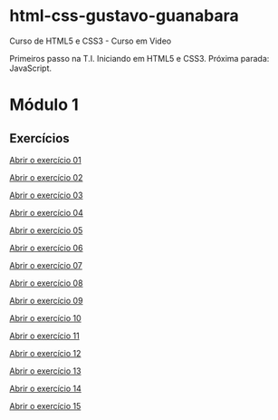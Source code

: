 # html-css-gustavo-guanabara
Curso de HTML5 e CSS3 - Curso em Video

Primeiros passo na T.I. Iniciando em HTML5 e CSS3. Próxima parada: JavaScript.

<h1>Módulo 1</h1>
<h2>Exercícios</h2>
<p><a href="https://luistomasini.github.io/html-css-gustavo-guanabara/modulo01/exercicios/ex001/index.html">Abrir o exercício 01</a></p>
<p><a href="https://luistomasini.github.io/html-css-gustavo-guanabara/modulo01/exercicios/ex002/index.html">Abrir o exercício 02</a></p>
<p><a href="https://luistomasini.github.io/html-css-gustavo-guanabara/modulo01/exercicios/ex003/index.html">Abrir o exercício 03</a></p>
<p><a href="https://luistomasini.github.io/html-css-gustavo-guanabara/modulo01/exercicios/ex004/index.html">Abrir o exercício 04</a></p>
<p><a href="https://luistomasini.github.io/html-css-gustavo-guanabara/modulo01/exercicios/ex006/index.html">Abrir o exercício 05</a></p>
<p><a href="https://luistomasini.github.io/html-css-gustavo-guanabara/modulo01/exercicios/ex007/index.html">Abrir o exercício 06</a></p>
<p><a href="https://luistomasini.github.io/html-css-gustavo-guanabara/modulo01/exercicios/ex008/index.html">Abrir o exercício 07</a></p>
<p><a href="https://luistomasini.github.io/html-css-gustavo-guanabara/modulo01/exercicios/ex008b/index.html">Abrir o exercício 08</a></p>
<p><a href="https://luistomasini.github.io/html-css-gustavo-guanabara/modulo01/exercicios/ex009/index.html">Abrir o exercício 09</a></p>
<p><a href="https://luistomasini.github.io/html-css-gustavo-guanabara/modulo01/exercicios/ex010/index.html">Abrir o exercício 10</a></p>
<p><a href="https://luistomasini.github.io/html-css-gustavo-guanabara/modulo01/exercicios/ex011/index.html">Abrir o exercício 11</a></p>
<p><a href="https://luistomasini.github.io/html-css-gustavo-guanabara/modulo01/exercicios/ex012/index.html">Abrir o exercício 12</a></p>
<p><a href="https://luistomasini.github.io/html-css-gustavo-guanabara/modulo01/exercicios/ex013/index.html">Abrir o exercício 13</a></p>
<p><a href="https://luistomasini.github.io/html-css-gustavo-guanabara/modulo01/exercicios/ex014/index.html">Abrir o exercício 14</a></p>
<p><a href="https://luistomasini.github.io/html-css-gustavo-guanabara/modulo01/exercicios/ex015/index.html">Abrir o exercício 15</a></p>
